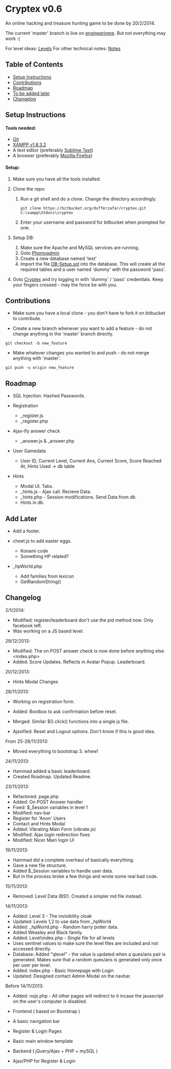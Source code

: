 # Cryptex v0.6

An online hacking and treasure hunting game to be done by 20/2/2014.

The current 'master' branch is live on [engineerinme](http://engineerinme.com/cryptex/). But not everything may work :(

For level ideas: [Levels](/dufferzafar/cryptex/src/master/Levels.md)
For other technical notes: [Notes](/dufferzafar/cryptex/src/master/Notes.md)

## Table of Contents

* [Setup Instructions](#markdown-header-setup-instructions)
* [Contributions](#markdown-header-contributions)
* [Roadmap](#markdown-header-roadmap)
* [To be added later](#markdown-header-add-later)
* [Changelog](#markdown-header-changelog)

## Setup Instructions

#### Tools needed:

* [Git](http://git-scm.com/downloads) 
* [XAMPP v1.8.3.2](http://www.apachefriends.org/en/xampp.html)
* A text editor (preferably [Sublime Text](http://sublimetext.com/3))
* A browser (preferably [Mozilla Firefox](http://www.mozilla.org/en-US/firefox/new/))

#### Setup:

1. Make sure you have all the tools installed.

2. Clone the repo:
    1. Run a git shell and do a clone. Change the directory accordingly.

        `git clone https://bitbucket.org/dufferzafar/cryptex.git C:\xampp\htdocs\cryptex`

    2. Enter your username and password for bitbucket when prompted for one.

3. Setup DB:
    1. Make sure the Apache and MySQL services are running.
    2. Goto [Phpmyadmin](http://localhost/phpmyadmin/)
    3. Create a new database named 'test'
    4. Import the file [DB-Setup.sql](/dufferzafar/cryptex/src/master/DB-Setup.sql) into the database. This will create all the required tables and a user named 'dummy' with the password 'pass'.

4. Goto [Cryptex](http://localhost/cryptex/index.php) and try logging in with 'dummy' / 'pass' credentials. Keep your fingers crossed - may the force be with you.

## Contributions

* Make sure you have a local clone - you don't have to fork it on bitbucket to contribute.

* Create a new branch whenever you want to add a feature - do not change anything in the 'master' branch directly.

`git checkout -b new_feature`

* Make whatever changes you wanted to and push - do not merge anything with 'master'.

`git push -u origin new_feature`

## Roadmap

* SQL Injection. Hashed Passwords.

* Registration 
    * _register.js
    * _register.php

* Ajax-ify answer check
    * _answer.js & _answer.php 

* User Gamedata
    * User ID, Current Level, Current Ans, Current Score, Score Reached At, Hints Used -> db table

* Hints
    * Modal UI. Tabs.
    * _hints.js  - Ajax call. Recieve Data.
    * _hints.php - Session modifications. Send Data from db.
    * Hints in db.

## Add Later

* Add a footer.

* cheet.js to add easter eggs.
    * Konami code
    * Something HP related?

* _hpWorld.php
    * Add families from lexicon
    * GetRandomString()

## Changelog

2/1/2014:

* Modified: register/leaderboard don't use the pid method now. Only facebook left.
* Was working on a JS based level.

29/12/2013:

* Modified: The on POST answer check is now done before anything else. <index.php>
* Added: Score Updates. Reflects in Avatar Popup. Leaderboard.

20/12/2013:

* Hints Modal Changes

28/11/2013:

* Working on registration form.

* Added: Bootbox to ask confirmation before reset.
* Merged: Similar $().click() functions into a single js file.
* Ajaxified: Reset and Logout options. Don't know if this is good idea.

From 25-28/11/2013:

* Moved everything to bootstrap 3. whew!

24/11/2013:

* Hammad added a basic leaderboard.
* Created Roadmap. Updated Readme.

23/11/2013:

* Refactored: page.php
* Added: On POST Answer handler
* Fixed: $_Session variables in level 1
* Modified: nav-bar
* Register for 'Anon' Users
* Contact and Hints Modal
* Added: Vibrating Main Form (vibrate.js)
* Modified: Ajax login redirection fixes
* Modified: Nicer Main login UI

19/11/2013:

* Hammad did a complete overhaul of basically everything.
* Gave a new file structure.
* Added $_Session variables to handle user data.
* But in the process broke a few things and wrote some real bad code.

15/11/2013:

* Removed: Level Data (BS!). Created a simpler md file instead.

14/11/2013:

* Added: Level 3 - The invisibility cloak
* Updated: Levels 1,2 to use data from _hpWorld
* Added: _hpWorld.php - Random harry potter data.
* Added Weasley and Black family.
* Added: Level\index.php - Single file for all levels
* Uses sentinel values to make sure the level files are included and not accessed directly.
* Database: Added "qlevel" - the value is updated when a ques/ans pair is generated. Makes sure that a random ques/ans is generated only once per user per level.
* Added: index.php - Basic Homepage with Login
* Updated: Designed contact Admin Modal on the navbar.

Before 14/11/2013:

* Added: nojs.php - All other pages will redirect to it incase the javascript on the user's computer is disabled.

* Frontend ( based on Bootstrap )

* A basic navigation bar
* Register & Login Pages
* Basic main window template

* Backend ( jQuery/Ajax + PHP + mySQL )

* Ajax/PHP for Register & Login
